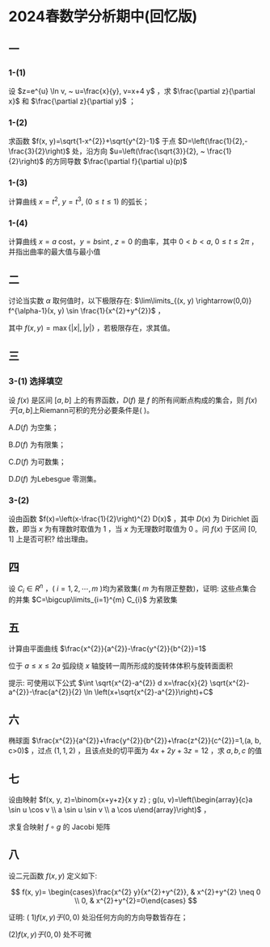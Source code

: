 # 2024春数学分析期中(回忆版)

## 一

### 1-(1)

设 $z=e^{u} \ln v, ~ u=\frac{x}{y}, v=x+4 y$ ，求 $\frac{\partial z}{\partial x}$ 和 $\frac{\partial z}{\partial y}$ ；

### 1-(2)

求函数 $f(x, y)=\sqrt{1-x^{2}}+\sqrt{y^{2}-1}$ 于点 $D=\left(\frac{1}{2},-\frac{3}{2}\right)$ 处，沿方向 $u=\left(\frac{\sqrt{3}}{2}, ~ \frac{1}{2}\right)$ 的方同导数 $\frac{\partial f}{\partial u}(p)$

### 1-(3)

计算曲线 $x=t^{2}, ~ y=t^{3}, ~(0 \leqslant t \leqslant 1)$ 的弧长；

### 1-(4)

计算曲线 $x=a$ cost，$y=b \operatorname{sint}, ~ z=0$ 的曲率，其中 $0<b<a, ~ 0 \leqslant t \leqslant 2 \pi$ ，并指出曲率的最大值与最小值

## 二

讨论当实数 $\alpha$ 取何值时，以下极限存在:  $\lim\limits_{(x, y) \rightarrow(0,0)} f^{\alpha-1}(x, y) \sin \frac{1}{x^{2}+y^{2}}$ ，

其中 $f(x, y)=\max \{|x|,|y|\}$ ，若极限存在，求其值。

## 三

### 3-(1) 选择填空

设 $f(x)$ 是区间 $[a, b]$ 上的有界函数，$D(f)$ 是 $f$ 的所有间断点构成的集合，则 $f(x) 于[a, b]$上Riemann可积的充分必要条件是(   )。

A.$D(f)$ 为空集；

B.$D(f)$ 为有限集；

C.$D(f)$ 为可数集；

D.$D(f)$ 为Lebesgue 零测集。

### 3-(2)

设由函数 $f(x)=\left(x-\frac{1}{2}\right)^{2} D(x)$ ，其中 $D(x)$ 为 Dirichlet 函数，即当 $x$ 为有理数时取值为 1 ，当 $x$ 为无理数时取值为 0 。问 $f(x)$ 于区间 $[0,1]$ 上是否可积? 给出理由。

## 四

设 $C_{i} \in R^{n}$ ，( $i=1,2, \cdots, m$ )均为紧致集( $m$ 为有限正整数)，证明: 这些点集合的并集 $C=\bigcup\limits_{i=1}^{m} C_{i}$ 为紧致集

## 五

计算由平面曲线 $\frac{x^{2}}{a^{2}}-\frac{y^{2}}{b^{2}}=1$

位于 $a \leqslant x \leqslant 2 a$ 弧段绕 $x$ 轴旋转一周所形成的旋转体体积与旋转面面积

提示: 可使用以下公式 $\int \sqrt{x^{2}-a^{2}} d x=\frac{x}{2} \sqrt{x^{2}-a^{2}}-\frac{a^{2}}{2} \ln \left(x+\sqrt{x^{2}-a^{2}}\right)+C$

## 六

椭球面 $\frac{x^{2}}{a^{2}}+\frac{y^{2}}{b^{2}}+\frac{z^{2}}{c^{2}}=1,(a, b, c>0)$ ，过点 $(1,1,2)$ ，且该点处的切平面为 $4 x+2 y+3 z=12$ ，求 $a, b, c$ 的值

## 七

设由映射 $f(x, y, z)=\binom{x+y+z}{x y z} ; g(u, v)=\left(\begin{array}{c}a \sin u \cos v \\ a \sin u \sin v \\ a \cos u\end{array}\right)$ ，

求复合映射 $f \circ g$ 的 Jacobi 矩阵

## 八

设二元函数 $f(x, y)$ 定义如下:

$$
f(x, y)= \begin{cases}\frac{x^{2} y}{x^{2}+y^{2}}, & x^{2}+y^{2} \neq 0 \\ 0, & x^{2}+y^{2}=0\end{cases}
$$

证明: ( 1$) f(x, y) 于(0,0)$ 处沿任何方向的方向导数皆存在；

(2)$f(x, y) 于(0,0)$ 处不可微
